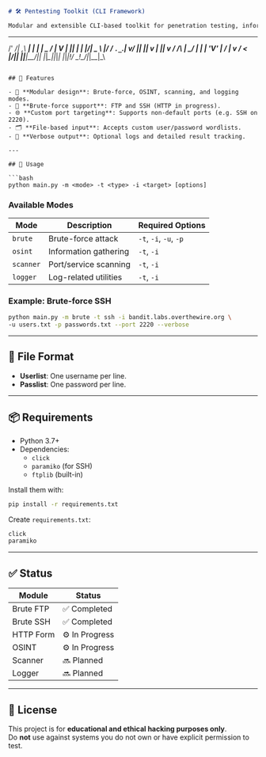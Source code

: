 ```markdown
# 🛠️ Pentesting Toolkit (CLI Framework)

Modular and extensible CLI-based toolkit for penetration testing, information gathering, scanning, and brute-force attacks — built in Python for learning and rapid experimentation.

```
  __  ___ ___ ___ __  ___ ___  __  __ __ ___  _   _  __  ___ _  __ 
/' _/| _,\ __| __| _\| __| _ \/  \|  V  | __|| | | |/__\| _ \ |/ / 
`._`.| v_/ _|| _|| v | _|| v / /\ | \_/ | _| | 'V' | \/ | v /   <  
|___/|_| |___|___|__/|_| |_|_\_||_|_| |_|___|!_/ \_!\__/|_|_\_|\_\
```

## 🚀 Features

- 🧠 **Modular design**: Brute-force, OSINT, scanning, and logging modes.
- 🔐 **Brute-force support**: FTP and SSH (HTTP in progress).
- 🌐 **Custom port targeting**: Supports non-default ports (e.g. SSH on 2220).
- 🗂️ **File-based input**: Accepts custom user/password wordlists.
- 📜 **Verbose output**: Optional logs and detailed result tracking.

---

## 🧩 Usage

```bash
python main.py -m <mode> -t <type> -i <target> [options]
```

### Available Modes

| Mode     | Description             | Required Options             |
|----------|-------------------------|-------------------------------|
| `brute`  | Brute-force attack      | `-t`, `-i`, `-u`, `-p`        |
| `osint`  | Information gathering   | `-t`, `-i`                    |
| `scanner`| Port/service scanning   | `-t`, `-i`                    |
| `logger` | Log-related utilities   | `-t`, `-i`                    |

### Example: Brute-force SSH

```bash
python main.py -m brute -t ssh -i bandit.labs.overthewire.org \
-u users.txt -p passwords.txt --port 2220 --verbose
```

---

## 📁 File Format

- **Userlist**: One username per line.
- **Passlist**: One password per line.

---

## 📦 Requirements

- Python 3.7+
- Dependencies:
  - `click`
  - `paramiko` (for SSH)
  - `ftplib` (built-in)

Install them with:

```bash
pip install -r requirements.txt
```

Create `requirements.txt`:
```txt
click
paramiko
```

---

## ✅ Status

| Module    | Status        |
|-----------|---------------|
| Brute FTP | ✅ Completed   |
| Brute SSH | ✅ Completed   |
| HTTP Form | ⚙️ In Progress |
| OSINT     | ⚙️ In Progress |
| Scanner   | 🔜 Planned     |
| Logger    | 🔜 Planned     |

---

## 📄 License

This project is for **educational and ethical hacking purposes only**.  
Do **not** use against systems you do not own or have explicit permission to test.